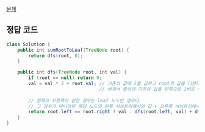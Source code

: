 [문제](https://leetcode.com/problems/sum-of-root-to-leaf-binary-numbers/description/)

## 정답 코드 
``` java
class Solution {
    public int sumRootToLeaf(TreeNode root) {
        return dfs(root, 0);
    }

    public int dfs(TreeNode root, int val) {
        if (root == null) return 0;
        val = val * 2 + root.val; // 기존의 값에 2를 곱하고 root의 값을 더한다.
                                  // 바꿔서 말하면 기존의 값을 왼쪽으로 1비트 이동하고 root의 값을 더하는 것과 동일
        
        // 왼쪽과 오른쪽이 같은 경우는 leaf 노드인 경우다. 
        // 그 경우가 아니라면 해당 노드의 왼쪽 서브트리에서의 값 + 오른쪽 서브트리에서의 값을 구한다. 
        return root.left == root.right ? val : dfs(root.left, val) + dfs(root.right, val);
    }
}
```

